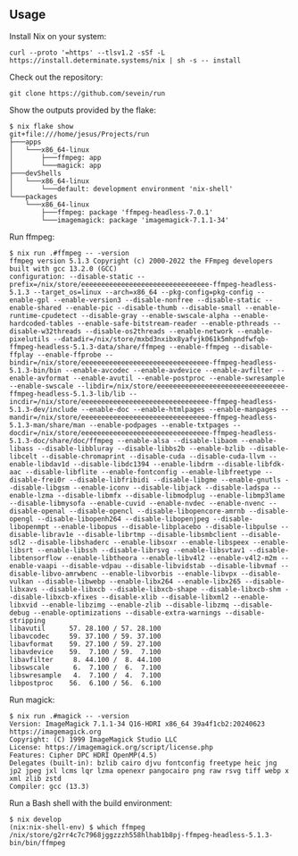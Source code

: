 ## Usage

Install Nix on your system:

    curl --proto '=https' --tlsv1.2 -sSf -L https://install.determinate.systems/nix | sh -s -- install

Check out the repository:

    git clone https://github.com/sevein/run

Show the outputs provided by the flake:

    $ nix flake show
    git+file:///home/jesus/Projects/run
    ├───apps
    │   └───x86_64-linux
    │       ├───ffmpeg: app
    │       └───magick: app
    ├───devShells
    │   └───x86_64-linux
    │       └───default: development environment 'nix-shell'
    └───packages
        └───x86_64-linux
            ├───ffmpeg: package 'ffmpeg-headless-7.0.1'
            └───imagemagick: package 'imagemagick-7.1.1-34'

Run ffmpeg:

    $ nix run .#ffmpeg -- -version
    ffmpeg version 5.1.3 Copyright (c) 2000-2022 the FFmpeg developers
    built with gcc 13.2.0 (GCC)
    configuration: --disable-static --prefix=/nix/store/eeeeeeeeeeeeeeeeeeeeeeeeeeeeeeee-ffmpeg-headless-5.1.3 --target_os=linux --arch=x86_64 --pkg-config=pkg-config --enable-gpl --enable-version3 --disable-nonfree --disable-static --enable-shared --enable-pic --disable-thumb --disable-small --enable-runtime-cpudetect --disable-gray --enable-swscale-alpha --enable-hardcoded-tables --enable-safe-bitstream-reader --enable-pthreads --disable-w32threads --disable-os2threads --enable-network --enable-pixelutils --datadir=/nix/store/mxbd3nxibx8yafvjk061k5mhpndfwfqb-ffmpeg-headless-5.1.3-data/share/ffmpeg --enable-ffmpeg --disable-ffplay --enable-ffprobe --bindir=/nix/store/eeeeeeeeeeeeeeeeeeeeeeeeeeeeeeee-ffmpeg-headless-5.1.3-bin/bin --enable-avcodec --enable-avdevice --enable-avfilter --enable-avformat --enable-avutil --enable-postproc --enable-swresample --enable-swscale --libdir=/nix/store/eeeeeeeeeeeeeeeeeeeeeeeeeeeeeeee-ffmpeg-headless-5.1.3-lib/lib --incdir=/nix/store/eeeeeeeeeeeeeeeeeeeeeeeeeeeeeeee-ffmpeg-headless-5.1.3-dev/include --enable-doc --enable-htmlpages --enable-manpages --mandir=/nix/store/eeeeeeeeeeeeeeeeeeeeeeeeeeeeeeee-ffmpeg-headless-5.1.3-man/share/man --enable-podpages --enable-txtpages --docdir=/nix/store/eeeeeeeeeeeeeeeeeeeeeeeeeeeeeeee-ffmpeg-headless-5.1.3-doc/share/doc/ffmpeg --enable-alsa --disable-libaom --enable-libass --disable-libbluray --disable-libbs2b --enable-bzlib --disable-libcelt --disable-chromaprint --disable-cuda --disable-cuda-llvm --enable-libdav1d --disable-libdc1394 --enable-libdrm --disable-libfdk-aac --disable-libflite --enable-fontconfig --enable-libfreetype --disable-frei0r --disable-libfribidi --disable-libgme --enable-gnutls --disable-libgsm --enable-iconv --disable-libjack --disable-ladspa --enable-lzma --disable-libmfx --disable-libmodplug --enable-libmp3lame --disable-libmysofa --enable-cuvid --enable-nvdec --enable-nvenc --disable-openal --disable-opencl --disable-libopencore-amrnb --disable-opengl --disable-libopenh264 --disable-libopenjpeg --disable-libopenmpt --enable-libopus --disable-libplacebo --disable-libpulse --disable-librav1e --disable-librtmp --disable-libsmbclient --disable-sdl2 --disable-libshaderc --enable-libsoxr --enable-libspeex --enable-libsrt --enable-libssh --disable-librsvg --enable-libsvtav1 --disable-libtensorflow --enable-libtheora --enable-libv4l2 --enable-v4l2-m2m --enable-vaapi --disable-vdpau --disable-libvidstab --disable-libvmaf --disable-libvo-amrwbenc --enable-libvorbis --enable-libvpx --disable-vulkan --disable-libwebp --enable-libx264 --enable-libx265 --disable-libxavs --disable-libxcb --disable-libxcb-shape --disable-libxcb-shm --disable-libxcb-xfixes --disable-xlib --disable-libxml2 --enable-libxvid --enable-libzimg --enable-zlib --disable-libzmq --disable-debug --enable-optimizations --disable-extra-warnings --disable-stripping
    libavutil      57. 28.100 / 57. 28.100
    libavcodec     59. 37.100 / 59. 37.100
    libavformat    59. 27.100 / 59. 27.100
    libavdevice    59.  7.100 / 59.  7.100
    libavfilter     8. 44.100 /  8. 44.100
    libswscale      6.  7.100 /  6.  7.100
    libswresample   4.  7.100 /  4.  7.100
    libpostproc    56.  6.100 / 56.  6.100

Run magick:

    $ nix run .#magick -- -version
    Version: ImageMagick 7.1.1-34 Q16-HDRI x86_64 39a4f1cb2:20240623 https://imagemagick.org
    Copyright: (C) 1999 ImageMagick Studio LLC
    License: https://imagemagick.org/script/license.php
    Features: Cipher DPC HDRI OpenMP(4.5)
    Delegates (built-in): bzlib cairo djvu fontconfig freetype heic jng jp2 jpeg jxl lcms lqr lzma openexr pangocairo png raw rsvg tiff webp x xml zlib zstd
    Compiler: gcc (13.3)

Run a Bash shell with the build environment:

    $ nix develop
    (nix:nix-shell-env) $ which ffmpeg
    /nix/store/g2rr4c7c7968jggzzzh558hlhab1b8pj-ffmpeg-headless-5.1.3-bin/bin/ffmpeg
